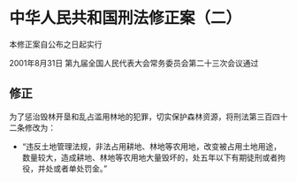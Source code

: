 # 中华人民共和国刑法修正案（二）

本修正案自公布之日起实行

2001年8月31日 第九届全国人民代表大会常务委员会第二十三次会议通过

<!-- INFO END -->

## 修正

为了惩治毁林开垦和乱占滥用林地的犯罪，切实保护森林资源，将刑法第三百四十二条修改为：

- “违反土地管理法规，非法占用耕地、林地等农用地，改变被占用土地用途，数量较大，造成耕地、林地等农用地大量毁坏的，处五年以下有期徒刑或者拘役，并处或者单处罚金。”
